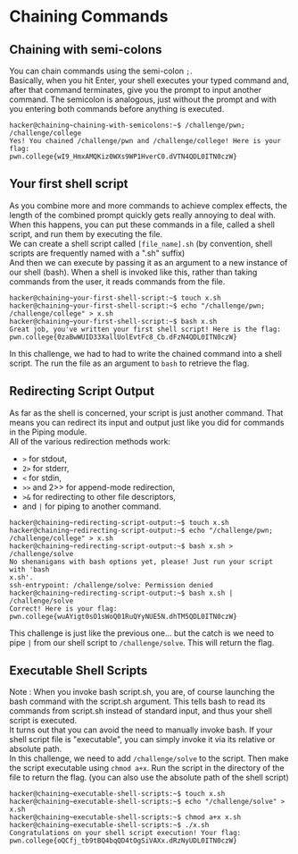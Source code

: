 # Chaining Commands

## Chaining with semi-colons

You can chain commands using the semi-colon `;`.
<br>
Basically, when you hit Enter, your shell executes your typed command and, 
after that command terminates, give you the prompt to input another command. 
The semicolon is analogous, 
just without the prompt and with you entering both commands before anything is executed.

```
hacker@chaining~chaining-with-semicolons:~$ /challenge/pwn; /challenge/college
Yes! You chained /challenge/pwn and /challenge/college! Here is your flag:
pwn.college{wI9_HmxAMQKiz0WXs9WP1HverC0.dVTN4QDL0ITN0czW}
```

## Your first shell script

As you combine more and more commands to achieve complex effects, 
the length of the combined prompt quickly gets really annoying to deal with. 
When this happens, you can put these commands in a file, called a shell script, 
and run them by executing the file.
<br>
We can create a shell script called `[file_name].sh` 
(by convention, shell scripts are frequently named with a ".sh" suffix)
<br>
And then we can execute by passing it as an argument to a new instance of our shell (bash). 
When a shell is invoked like this, rather than taking commands from the user, 
it reads commands from the file.

```
hacker@chaining~your-first-shell-script:~$ touch x.sh
hacker@chaining~your-first-shell-script:~$ echo "/challenge/pwn; /challenge/college" > x.sh
hacker@chaining~your-first-shell-script:~$ bash x.sh
Great job, you've written your first shell script! Here is the flag:
pwn.college{0zaBwWUID33XallUolEvtFc8_Cb.dFzN4QDL0ITN0czW}
```

In this challenge, we had to had to write the chained command into a shell script.
The run the file as an argument to `bash` to retrieve the flag.

## Redirecting Script Output

As far as the shell is concerned, your script is just another command. 
That means you can redirect its input and output just like you did for commands in the Piping module.
<br>
All of the various redirection methods work: 
- `>` for stdout, 
- `2>` for stderr, 
- `<` for stdin, 
- `>>` and 2>> for append-mode redirection, 
- `>&` for redirecting to other file descriptors, 
- and `|` for piping to another command.

```
hacker@chaining~redirecting-script-output:~$ touch x.sh
hacker@chaining~redirecting-script-output:~$ echo "/challenge/pwn; /challenge/college" > x.sh
hacker@chaining~redirecting-script-output:~$ bash x.sh > /challenge/solve
No shenanigans with bash options yet, please! Just run your script with 'bash
x.sh'.
ssh-entrypoint: /challenge/solve: Permission denied
hacker@chaining~redirecting-script-output:~$ bash x.sh | /challenge/solve
Correct! Here is your flag:
pwn.college{wuAYigt0sO1sWoQ01RuQYyNUE5N.dhTM5QDL0ITN0czW}
```

This challenge is just like the previous one...
but the catch is we need to pipe `|` from our shell script to `/challenge/solve`.
This will return the flag.

## Executable Shell Scripts

Note : When you invoke bash script.sh, you are, 
of course launching the bash command with the script.sh argument. 
This tells bash to read its commands from script.sh instead of standard input, 
and thus your shell script is executed.
<br>
It turns out that you can avoid the need to manually invoke bash. 
If your shell script file is "executable", you can simply invoke it via its relative or absolute path.
<br>
In this challenge, we need to add `/challenge/solve` to the script.
Then make the script executable using `chmod a+x`. 
Run the script in the directory of the file to return the flag.
(you can also use the absolute path of the shell script)

```
hacker@chaining~executable-shell-scripts:~$ touch x.sh
hacker@chaining~executable-shell-scripts:~$ echo "/challenge/solve" > x.sh
hacker@chaining~executable-shell-scripts:~$ chmod a+x x.sh
hacker@chaining~executable-shell-scripts:~$ ./x.sh
Congratulations on your shell script execution! Your flag:
pwn.college{oQCfj_tb9tBQ4bqQD4tOgSiVAXx.dRzNyUDL0ITN0czW}
```
